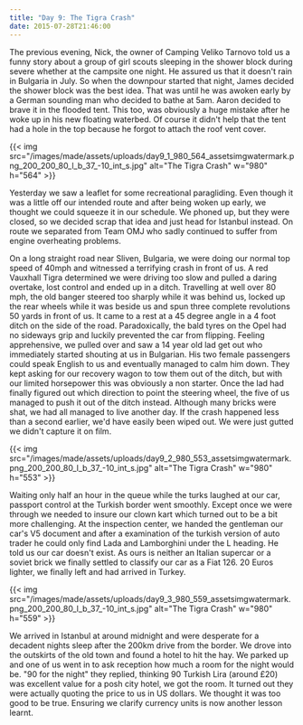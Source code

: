```yaml
---
title: "Day 9: The Tigra Crash"
date: 2015-07-28T21:46:00
---
```


The previous evening, Nick, the owner of Camping Veliko Tarnovo told us a funny story about a group of girl scouts sleeping in the shower block during severe whether at the campsite one night. He assured us that it doesn't rain in Bulgaria in July. So when the downpour started that night, James decided the shower block was the best idea. That was until he was awoken early by a German sounding man who decided to bathe at 5am. Aaron decided to brave it in the flooded tent. This too, was obviously a huge mistake after he woke up in his new floating waterbed. Of course it didn't help that the tent had a hole in the top because he forgot to attach the roof vent cover.

{{< img src="/images/made/assets/uploads/day9_1_980_564_assetsimgwatermark.png_200_200_80_l_b_37_-10_int_s.jpg" alt="The Tigra Crash" w="980" h="564" >}}

Yesterday we saw a leaflet for some recreational paragliding. Even though it was a little off our intended route and after being woken up early, we thought we could squeeze it in our schedule. We phoned up, but they were closed, so we decided scrap that idea and just head for Istanbul instead. On route we separated from Team OMJ who sadly continued to suffer from engine overheating problems.

On a long straight road near Sliven, Bulgaria, we were doing our normal top speed of 40mph and witnessed a terrifying crash in front of us. A red Vauxhall Tigra determined we were driving too slow and pulled a daring overtake, lost control and ended up in a ditch. Travelling at well over 80 mph, the old banger steered too sharply while it was behind us, locked up the rear wheels while it was beside us and spun three complete revolutions 50 yards in front of us. It came to a rest at a 45 degree angle in a 4 foot ditch on the side of the road. Paradoxically, the bald tyres on the Opel had no sideways grip and luckily prevented the car from flipping. Feeling apprehensive, we pulled over and saw a 14 year old lad get out who immediately started shouting at us in Bulgarian. His two female passengers could speak English to us and eventually managed to calm him down. They kept asking for our recovery wagon to tow them out of the ditch, but with our limited horsepower this was obviously a non starter. Once the lad had finally figured out which direction to point the steering wheel, the five of us managed to push it out of the ditch instead. Although many bricks were shat, we had all managed to live another day. If the crash happened less than a second earlier, we'd have easily been wiped out. We were just gutted we didn't capture it on film.

{{< img src="/images/made/assets/uploads/day9_2_980_553_assetsimgwatermark.png_200_200_80_l_b_37_-10_int_s.jpg" alt="The Tigra Crash" w="980" h="553" >}}

Waiting only half an hour in the queue while the turks laughed at our car, passport control at the Turkish border went smoothly. Except once we were through we needed to insure our clown kart which turned out to be a bit more challenging. At the inspection center, we handed the gentleman our car's V5 document and after a examination of the turkish version of auto trader he could only find Lada and Lamborghini under the L heading. He told us our car doesn't exist. As ours is neither an Italian supercar or a soviet brick we finally settled to classify our car as a Fiat 126. 20 Euros lighter, we finally left and had arrived in Turkey.

{{< img src="/images/made/assets/uploads/day9_3_980_559_assetsimgwatermark.png_200_200_80_l_b_37_-10_int_s.jpg" alt="The Tigra Crash" w="980" h="559" >}}

We arrived in Istanbul at around midnight and were desperate for a decadent nights sleep after the 200km drive from the border. We drove into the outskirts of the old town and found a hotel to hit the hay. We parked up and one of us went in to ask reception how much a room for the night would be. "90 for the night" they replied, thinking 90 Turkish Lira (around £20) was excellent value for a posh city hotel, we got the room. It turned out they were actually quoting the price to us in US dollars. We thought it was too good to be true. Ensuring we clarify currency units is now another lesson learnt.
